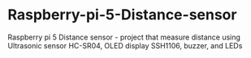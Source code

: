 # Raspberry-pi-5-Distance-sensor
Raspberry pi 5 Distance sensor - project that measure distance using Ultrasonic sensor HC-SR04, OLED display SSH1106, buzzer, and LEDs
